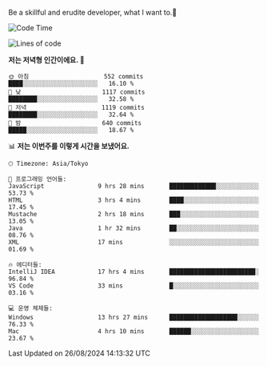 Be a skillful and erudite developer, what I want to.👶

<!--START_SECTION:waka-->
![Code Time](http://img.shields.io/badge/Code%20Time-1%2C198%20hrs%202%20mins-blue)

![Lines of code](https://img.shields.io/badge/%EC%A0%80%EB%8A%94%20%EC%97%AC%ED%83%9C%EA%B9%8C%EC%A7%80%20-2.7%20million%20%EC%A4%84%EC%9D%98%20%EC%BD%94%EB%93%9C%EB%A5%BC%20%EC%9E%91%EC%84%B1%ED%96%88%EC%96%B4%EC%9A%94.-blue)

**저는 저녁형 인간이에요. 🦉** 

```text
🌞 아침                     552 commits         ████░░░░░░░░░░░░░░░░░░░░░   16.10 % 
🌆 낮　                     1117 commits        ████████░░░░░░░░░░░░░░░░░   32.58 % 
🌃 저녁                     1119 commits        ████████░░░░░░░░░░░░░░░░░   32.64 % 
🌙 밤　                     640 commits         █████░░░░░░░░░░░░░░░░░░░░   18.67 % 
```


📊 **저는 이번주를 이렇게 시간을 보냈어요.** 

```text
🕑︎ Timezone: Asia/Tokyo

💬 프로그래밍 언어들: 
JavaScript               9 hrs 28 mins       █████████████░░░░░░░░░░░░   53.73 % 
HTML                     3 hrs 4 mins        ████░░░░░░░░░░░░░░░░░░░░░   17.45 % 
Mustache                 2 hrs 18 mins       ███░░░░░░░░░░░░░░░░░░░░░░   13.05 % 
Java                     1 hr 32 mins        ██░░░░░░░░░░░░░░░░░░░░░░░   08.76 % 
XML                      17 mins             ░░░░░░░░░░░░░░░░░░░░░░░░░   01.69 % 

🔥 에디터들: 
IntelliJ IDEA            17 hrs 4 mins       ████████████████████████░   96.84 % 
VS Code                  33 mins             █░░░░░░░░░░░░░░░░░░░░░░░░   03.16 % 

💻 운영 체제들: 
Windows                  13 hrs 27 mins      ███████████████████░░░░░░   76.33 % 
Mac                      4 hrs 10 mins       ██████░░░░░░░░░░░░░░░░░░░   23.67 % 
```


 Last Updated on 26/08/2024 14:13:32 UTC
<!--END_SECTION:waka-->
